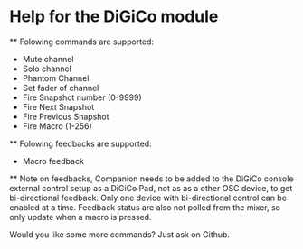# Help for the DiGiCo module

** Folowing commands are supported:

* Mute channel
* Solo channel
* Phantom Channel
* Set fader of channel
* Fire Snapshot number (0-9999)
* Fire Next Snapshot
* Fire Previous Snapshot
* Fire Macro (1-256)

** Folowing feedbacks are supported:

* Macro feedback

** Note on feedbacks, Companion needs to be added to the DiGiCo console
external control setup as a DiGiCo Pad, not as as a other OSC device, to get
bi-directional feedback. Only one device with bi-directional control can be enabled at a time.
 Feedback status are also not polled from the mixer, so only update when a macro is pressed.

Would you like some more commands? Just ask on Github.

